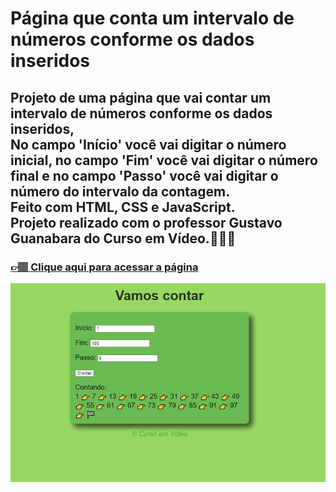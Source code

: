 # Página que conta um intervalo de números conforme os dados inseridos

## Projeto de uma página que vai contar um intervalo de números conforme os dados inseridos, <br> No campo 'Início' você vai digitar o número inicial, no campo 'Fim' você vai digitar o número final e no campo 'Passo' você vai digitar o número do intervalo da contagem. <br> Feito com HTML, CSS e JavaScript.<br> Projeto realizado com o professor Gustavo Guanabara do Curso em Vídeo.👩🏽‍💻


### [👉🏽 Clique aqui para acessar a página](https://letsle.github.io/contador/) 

![preview](./src/projeto.JPG)